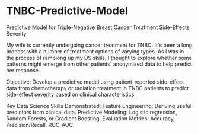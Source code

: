 # TNBC-Predictive-Model
Predictive Model for Triple-Negative Breast Cancer Treatment Side-Effects Severity

My wife is currently undergoing cancer treatment for TNBC. It's been a long process with a number of treatment options of varying types.
As I was in the process of rampiong up my DS skills, I thought to explore whether some patterns might emerge from other patients' anonymized data to help predict her response.

Objective: Develop a predictive model using patient-reported side-effect data from chemotherapy or radiation treatment in TNBC patients to predict side-effect severity based on clinical characteristics.

Key Data Science Skills Demonstrated:
    Feature Engineering: Deriving useful predictors from clinical data.
    Predictive Modeling: Logistic regression, Random Forests, or Gradient Boosting.
    Evaluation Metrics: Accuracy, Precision/Recall, ROC-AUC.
